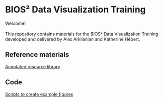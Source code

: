 # BIOS² Data Visualization Training

Welcome!<br>
<br>
This repository contains materials for the BIOS² Data Visualization Training developed and delivered by Alex Arkilanian and Katherine Hébert.

## Reference materials

[Annotated resource library](https://github.com/katherinehebert/BIOS2_DataViz/tree/master/docs)<br>

## Code

[Scripts to create example figures](https://github.com/katherinehebert/BIOS2_DataViz/tree/master/scripts)<br>
